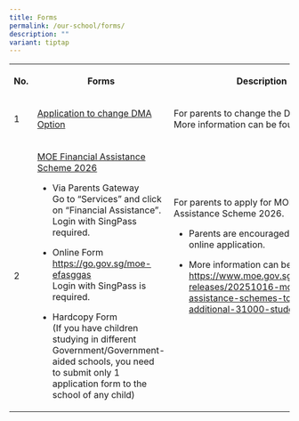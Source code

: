 ```yaml
---
title: Forms
permalink: /our-school/forms/
description: ""
variant: tiptap
---
```

<table style="minWidth: 75px">
<colgroup>
<col>
<col>
<col>
</colgroup>
<tbody>
<tr>
<th rowspan="1" colspan="1">
<p>No.</p>
</th>
<th rowspan="1" colspan="1">
<p>Forms</p>
</th>
<th rowspan="1" colspan="1">
<p>Description</p>
</th>
</tr>
<tr>
<td rowspan="1" colspan="1">
<p>1</p>
</td>
<td rowspan="1" colspan="1">
<p><a href="https://go.gov.sg/chrdma2024" rel="noopener noreferrer nofollow" target="_blank">Application to change DMA Option</a>
</p>
</td>
<td rowspan="1" colspan="1">
<p>For parents to change the DMA options. More information can be found
<a href="/files/Forms/DMA2025.pdf" rel="noopener nofollow" target="_blank">here.</a>
</p>
</td>
</tr>
<tr>
<td rowspan="1" colspan="1">
<p>2</p>
</td>
<td rowspan="1" colspan="1">
<p><a href="/files/2025/MOE_FAS_Application_Form_2026.pdf" rel="noopener noreferrer nofollow" target="_blank">MOE Financial Assistance Scheme 2026</a>
</p>
<ul data-tight="true" class="tight">
<li>
<p>Via Parents Gateway
<br>Go to “Services” and click on “Financial Assistance”. Login with SingPass
required.</p>
</li>
</ul>
<ul data-tight="true" class="tight">
<li>
<p>Online Form
<br><a href="https://go.gov.sg/moe-efasggas" rel="noopener noreferrer nofollow" target="_blank">https://go.gov.sg/moe-efasggas</a>
<br>Login with SingPass is required.</p>
</li>
<li>
<p>Hardcopy Form
<br>(If you have children studying in different Government/Government-aided
schools, you need to submit only 1 application form to the school of any
child)</p>
</li>
</ul>
<p></p>
</td>
<td rowspan="1" colspan="1">
<p>For parents to apply for MOE Financial Assistance Scheme 2026.</p>
<ul data-tight="true" class="tight">
<li>
<p>Parents are encouraged to submit an online application.</p>
</li>
<li>
<p>More information can be found here:
<br><a href="https://www.moe.gov.sg/news/press-releases/20251016-moe-financial-assistance-schemes-to-benefit-an-additional-31000-students" rel="noopener noreferrer nofollow" target="_blank">https://www.moe.gov.sg/news/press-releases/20251016-moe-financial-assistance-schemes-to-benefit-an-additional-31000-students</a>
</p>
</li>
</ul>
<p>&nbsp;</p>
<p>&nbsp;</p>
</td>
</tr>
</tbody>
</table>
<p></p>